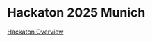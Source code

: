 # Hackaton 2025 Munich

[Hackaton Overview](https://docs.google.com/document/d/1FgCnwIewckPjzxTptYChEb6yPHYLWewqW9Sn8CJkstE/edit?tab=t.0#heading=h.gvql4jgt9zuu)